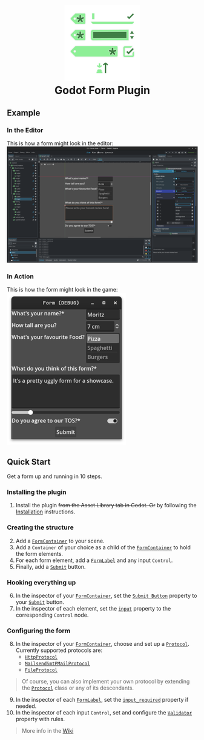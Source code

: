 <h1 align="center">
  <img src="icon.svg" alt="Icon"> <br>
  Godot Form Plugin
</h1>

## Example
### In the Editor
This is how a form might look in the editor: <br>
![Form in the editor](addons/form/readme%20images/Editor.png)
### In Action
This is how the form might look in the game: <br>
![Form in action](addons/form/readme%20images/Game_400.png)

## Quick Start
Get a form up and running in 10 steps.
### Installing the plugin
1. Install the plugin ~~from the Asset Library tab in Godot. Or~~ by following the [Installation](https://github.com/moritz-t-w/Godot-Form-AL/wiki/Installation)  instructions.
### Creating the structure
2. Add a [`FormContainer`](https://github.com/moritz-t-w/Godot-Form-AL/wiki/Code-Reference#FormContainer-container) to your scene.
3. Add a `Container` of your choice as a child of the [`FormContainer`](https://github.com/moritz-t-w/Godot-Form-AL/wiki/Code-Reference#FormContainer-container) to hold the form elements.
4. For each form element, add a [`FormLabel`](https://github.com/moritz-t-w/Godot-Form-AL/wiki/Code-Reference#formlabel--label) and any input `Control`.
5. Finally, add a [`Submit`](https://github.com/moritz-t-w/Godot-Form-AL/wiki/Code-Reference#submit) button.
### Hooking everything up
6. In the inspector of your [`FormContainer`](https://github.com/moritz-t-w/Godot-Form-AL/wiki/Code-Reference#FormContainer-container), set the [`Submit Button`](https://github.com/moritz-t-w/Godot-Form-AL/wiki/Code-Reference#submit_button-submit) property to your [`Submit`](https://github.com/moritz-t-w/Godot-Form-AL/wiki/Code-Reference#submit) button.
7. In the inspector of each element, set the [`input`](https://github.com/moritz-t-w/Godot-Form-AL/wiki/Code-Reference#input-control) property to the corresponding `Control` node.
### Configuring the form
8. In the inspector of your [`FormContainer`](https://github.com/moritz-t-w/Godot-Form-AL/wiki/Code-Reference#FormContainer-container), choose and set up a [`Protocol`](https://github.com/moritz-t-w/Godot-Form-AL/wiki/Code-Reference#protocol-resource).
    Currently supported protocols are:
    - [`HttpProtocol`](https://github.com/moritz-t-w/Godot-Form-AL/wiki/Code-Reference#httpprotocol-networkprotocol)
    - [`MailsendSmtPMailProtocol`](https://github.com/moritz-t-w/Godot-Form-AL/wiki/Code-Reference#mailsendsmtpmailprotocol-smtpmailprotocol-)
    - [`FileProtocol`](https://github.com/moritz-t-w/Godot-Form-AL/wiki/Code-Reference#fileprotocol-protocol)
> Of course, you can also implement your own protocol by extending the [`Protocol`](https://github.com/moritz-t-w/Godot-Form-AL/wiki/Code-Reference#protocol-resource) class or any of its descendants.
9. In the inspector of each [`FormLabel`](https://github.com/moritz-t-w/Godot-Form-AL/wiki/Code-Reference#formlabel--label), set the [`input_required`](https://github.com/moritz-t-w/Godot-Form-AL/wiki/Code-Reference#input_required-false) property if needed.
10. In the inspector of each input `Control`, set and configure the [`Validator`](https://github.com/moritz-t-w/Godot-Form-AL/wiki/Code-Reference#validator-resource) property with rules.

> More info in the [Wiki](https://github.com/moritz-t-w/Godot-Form-AL/wiki)